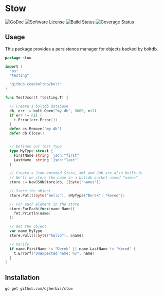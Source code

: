 Stow 
==========

[![GoDoc](https://godoc.org/github.com/djherbis/stow?status.svg)](https://godoc.org/github.com/djherbis/stow)
[![Software License](https://img.shields.io/badge/license-MIT-brightgreen.svg)](LICENSE.txt)
[![Build Status](https://travis-ci.org/djherbis/stow.svg?branch=master)](https://travis-ci.org/djherbis/stow) 
[![Coverage Status](https://coveralls.io/repos/djherbis/stow/badge.svg?branch=master)](https://coveralls.io/r/djherbis/stow?branch=master)

Usage
------------

This package provides a persistence manager for objects backed by boltdb.

```go
package stow

import (
  "os"
  "testing"

  "github.com/boltdb/bolt"
)

func TestJson(t *testing.T) {

  // Create a boltdb database
  db, err := bolt.Open("my.db", 0600, nil)
  if err != nil {
    t.Error(err.Error())
  }
  defer os.Remove("my.db")
  defer db.Close()


  // Defined our test Type
  type MyType struct {
    FirstName string `json:"first"`
    LastName  string `json:"last"`
  }

  // Create a Json-encoded Store, Xml and Gob are also built-in
  // We'll we store the name in a boltdb bucket named "names"
  store := NewJSONStore(db, []byte("names"))

  // Store the object
  store.Put([]byte("hello"), &MyType{"Derek", "Kered"})

  // For each element in the store
  store.ForEach(func(name Name){
    fmt.Println(name)
  })

  // Get the object
  var name MyType
  store.Pull([]byte("hello"), &name)

  // Verify
  if name.FirstName != "Derek" || name.LastName != "Kered" {
    t.Errorf("Unexpected name: %v", name)
  }
}
```

Installation
------------
```sh
go get github.com/djherbis/stow
```

